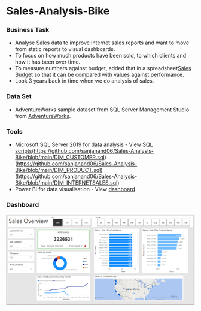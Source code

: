 # Sales-Analysis-Bike

### Business Task
- Analyse Sales data to improve internet sales reports and want to move from static reports to visual dashboards.
- To focus on how much products have been sold, to which clients and how it has been over time.
- To measure numbers against budget, added that in a spreadsheet[Sales Budget](https://github.com/sanjanand06/Sales-Analysis-Bike/blob/main/Sales%20Budget.xlsx) so that it can be compared with values against performance.
- Look 3 years back in time when we do analysis of sales.


### Data Set
- AdventureWorks sample dataset from SQL Server Management Studio from [AdventureWorks]([https://ourworldindata.org/covid-deaths](https://learn.microsoft.com/en-us/sql/samples/adventureworks-install-configure?view=sql-server-ver15&tabs=ssms)).


### Tools
- Microsoft SQL Server 2019 for data analysis - View [SQL scripts](https://github.com/sanjanand06/Sales-Analysis-Bike/blob/main/DIM_CALENDAR.sql)(https://github.com/sanjanand06/Sales-Analysis-Bike/blob/main/DIM_CUSTOMER.sql)(https://github.com/sanjanand06/Sales-Analysis-Bike/blob/main/DIM_PRODUCT.sql)(https://github.com/sanjanand06/Sales-Analysis-Bike/blob/main/DIM_INTERNETSALES.sql)
- Power BI for data visualisation - View [dashboard](https://github.com/sanjanand06/Sales-Analysis-Bike/blob/main/Sales%20Analysis.pbix)


### Dashboard

<kbd><img width="1425" alt="Screenshot 2022-05-18 at 2 54 25 PM" src="https://github.com/sanjanand06/Sales-Analysis-Bike/blob/main/Sales%20analysis%20dashboard..PNG"></kbd>
